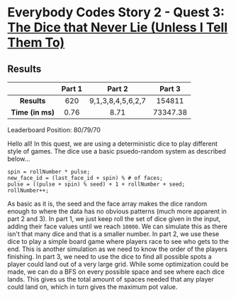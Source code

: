 # Everybody Codes Story 2 - Quest 3: [The Dice that Never Lie (Unless I Tell Them To)](https://everybody.codes/story/2/quests/3)

## Results
| | **Part 1** | **Part 2** | **Part 3** |
|:--:|:---:|:---:|:---:|
| **Results** | 620 | 9,1,3,8,4,5,6,2,7 | 154811 |
| **Time (in ms)** | 0.76 | 8.71 | 73347.38 |

Leaderboard Position: 80/79/70

Hello all! In this quest, we are using a deterministic dice to play different style of games. The dice use a basic psuedo-random system as described below...

```
spin = rollNumber * pulse;
new_face_id = (last_face_id + spin) % # of faces;
pulse = ((pulse + spin) % seed) + 1 + rollNumber + seed;
rollNumber++;
```
As basic as it is, the seed and the face array makes the dice random enough to where the data has no obvious patterns (much more apparent in part 2 and 3). In part 1, we just keep roll the set of dice given in the input, adding their face values until we reach `10000`. We can simulate this as there isn't that many dice and that is a smaller number. In part 2, we use these dice to play a simple board game where players race to see who gets to the end. This is another simulation as we need to know the order of the players finishing. In part 3, we need to use the dice to find all possible spots a player could land out of a very large grid. While some optimization could be made, we can do a BFS on every possible space and see where each dice lands. This gives us the total amount of spaces needed that any player could land on, which in turn gives the maximum pot value.